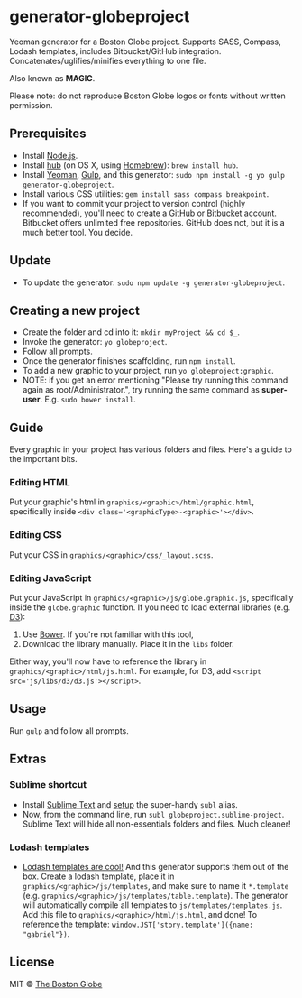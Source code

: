 # generator-globeproject

Yeoman generator for a Boston Globe project. Supports SASS, Compass, Lodash templates, includes Bitbucket/GitHub integration. Concatenates/uglifies/minifies everything to one file.

Also known as **MAGIC**.

Please note: do not reproduce Boston Globe logos or fonts without written permission.

## Prerequisites

- Install [Node.js](http://nodejs.org/).
- Install [hub](https://github.com/github/hub) (on OS X, using [Homebrew](http://brew.sh)): `brew install hub`.
- Install [Yeoman](http://yeoman.io/), [Gulp](https://github.com/gulpjs/gulp), and this generator: `sudo npm install -g yo gulp generator-globeproject`.
- Install various CSS utilities: `gem install sass compass breakpoint`.
- If you want to commit your project to version control (highly recommended), you'll need to create a [GitHub](http://github.com) or [Bitbucket](http://bitbucket.org) account. Bitbucket offers unlimited free repositories. GitHub does not, but it is a much better tool. You decide.

## Update

- To update the generator: `sudo npm update -g generator-globeproject`.

## Creating a new project
- Create the folder and cd into it: `mkdir myProject && cd $_`.
- Invoke the generator: `yo globeproject`.
- Follow all prompts.
- Once the generator finishes scaffolding, run `npm install`.
- To add a new graphic to your project, run `yo globeproject:graphic`.
- NOTE: if you get an error mentioning "Please try running this command again as root/Administrator.", try running the same command as **super-user**. E.g. `sudo bower install`.

## Guide

Every graphic in your project has various folders and files. Here's a guide to the important bits.

### Editing HTML

Put your graphic's html in `graphics/<graphic>/html/graphic.html`, specifically inside `<div class='<graphicType>-<graphic>'></div>`.

### Editing CSS

Put your CSS in `graphics/<graphic>/css/_layout.scss`.

### Editing JavaScript

Put your JavaScript in `graphics/<graphic>/js/globe.graphic.js`, specifically inside the `globe.graphic` function. If you need to load external libraries (e.g. [D3](http://d3js.org/)):

1. Use [Bower](http://bower.io/). If you're not familiar with this tool,
2. Download the library manually. Place it in the `libs` folder.

Either way, you'll now have to reference the library in `graphics/<graphic>/html/js.html`. For example, for D3, add `<script src='js/libs/d3/d3.js'></script>`.

## Usage

Run `gulp` and follow all prompts.

## Extras

### Sublime shortcut

- Install [Sublime Text](http://www.sublimetext.com/3) and [setup](http://crabonature.pl/posts/20-sublime-text-3-on-os-x-terminal) the super-handy `subl` alias.
- Now, from the command line, run `subl globeproject.sublime-project`. Sublime Text will hide all non-essentials folders and files. Much cleaner!

### Lodash templates

- [Lodash templates are cool!](http://lodash.com/docs#template) And this generator supports them out of the box. Create a lodash template, place it in `graphics/<graphic>/js/templates`, and make sure to name it `*.template` (e.g. `graphics/<graphic>/js/templates/table.template`). The generator will automatically compile all templates to `js/templates/templates.js`. Add this file to `graphics/<graphic>/html/js.html`, and done! To reference the template: `window.JST['story.template']({name: "gabriel"})`.

## License

MIT © [The Boston Globe](http://github.com/BostonGlobe)
